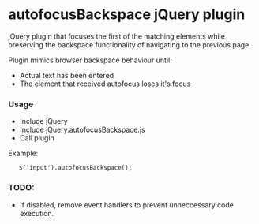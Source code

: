# autofocusBackspace jQuery plugin

jQuery plugin that focuses the first of the matching elements while
preserving the backspace functionality of navigating to the previous page.

Plugin mimics browser backspace behaviour until:

* Actual text has been entered
* The element that received autofocus loses it's focus

### Usage
* Include jQuery
* Include jQuery.autofocusBackspace.js
* Call plugin

Example:

       $('input').autofocusBackspace();

### TODO:
* If disabled, remove event handlers to prevent unneccessary code execution.
